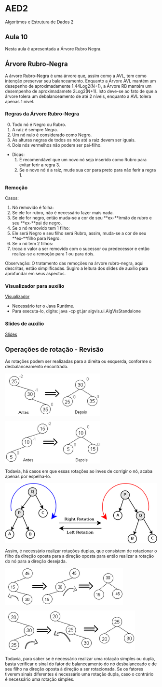 
# AED2
Algoritmos e Estrutura de Dados 2

## Aula 10

Nesta aula é apresentada a Árvore Rubro Negra.

## Árvore Rubro-Negra

A árvore Rubro-Negra é uma árvore que, assim como a AVL, tem como intenção preservar seu balanceamento. Enquanto a Árvore AVL mantém um desepenho de aproximadamente 1.44Log2(N+1), a Árvore RB mantém um desempenho de aproximadamete 2Log2(N+1). Isto deve-se ao fato de que a árvore tolera um debalanceamento de até 2 níveis, enquanto a AVL tolera apenas 1 nível.

### Regras da Árvore Rubro-Negra

0. Todo nó é Negro ou Rubro.
1. A raiz é sempre Negra.
2. Um nó nulo é considerado como Negro.
3. As alturas negras de todos os nós até a raiz devem ser iguais.
4. Dois nós vermelhos não podem ser pai-filho.

* Dicas:
  1. É recomendável que um novo nó seja inserido como Rubro para evitar ferir a regra 3.
  2. Se o novo nó é a raiz, mude sua cor para preto para não ferir a regra 1.

### Remoção

Casos:

1. Nó removido é folha:
  1. Se ele for rubro, não é necessário fazer mais nada.
  2. Se ele for negro, então muda-se a cor de seu **ex-**irmão de rubro e seu **ex-**pai de negro.
2. Se o nó removido tem 1 filho:
  1. Ele será Negro e seu filho será Rubro, assim, muda-se a cor de seu **ex-**filho para Negro.
3. Se o nó tem 2 filhos:
  1. troca o valor a ser removido com o sucessor ou predecessor e então realiza-se a remoção para 1 ou para dois.

Observação: O tratamento das remoções na árvore rubro-negra, aqui descritas, estão simplificadas.
Sugiro a leitura dos slides de auxílio para aprofundar em seus aspectos.

### Visualizador para auxílio

[Visualizador](../visualizador/gt.jar)

* Necessário ter o Java Runtime.
* Para executa-lo, digite: java -cp gt.jar algvis.ui.AlgVisStandalone

### Slides de auxílio

[Slides](Arvore-RB-2.pdf)


## Operações de rotação - Revisão
As rotações podem ser realizadas para a direita ou esquerda, conforme o desbalanceamento encontrado.

![Balanceamento para esquerda](rsesq.gif)

![Balanceamento para a direita](rsdir.gif)

Todavia, há casos em que essas rotações ao inves de corrigir o nó, acaba apenas por espelha-lo.

![Falha de balanceamento](treerotation.png)

Assim, é necessário realizar rotações duplas, que consistem de rotacionar o filho da direção oposta para a direção oposta para então realizar a rotação do nó para a direção desejada.

![Balanceamento duplo para esquerda](rdesq.gif)

![Balanceamento duplo para a direita](rddir.gif)

Todavia, para saber se é necessário realizar uma rotação simples ou dupla, basta verificar o sinal do fator de balanceamento do nó desbalanceado e de seu filho na  direção oposta à direção a ser rotacionada. Se os fatores tiverem sinais diferentes é necessário uma rotação dupla, caso o contrário é necessário uma rotação simples.
